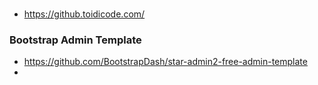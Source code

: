 
### 
- https://github.toidicode.com/

### Bootstrap Admin Template
- https://github.com/BootstrapDash/star-admin2-free-admin-template
- 